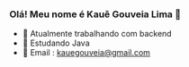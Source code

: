### Olá! Meu nome é Kauê Gouveia Lima 👋


- 🔭 Atualmente trabalhando com backend
- 🌱 Estudando Java
- 💬 Email : kauegouveia@gmail.com

<!--![Snake animation](https://github.com/rafaballerini/rafaballerini/blob/output/github-contribution-grid-snake.svg)

<div align="left">
  <a href="https://github.com/kaue22">
  <img height="180em" src="https://github-readme-stats.vercel.app/api?username=kaue22&show_icons=true&theme=dark&include_all_commits=true&count_private=true"/>
  <img height="180em" src="https://github-readme-stats.vercel.app/api/top-langs/?username=kaue22&layout=compact&langs_count=7&theme=dark"/>
</div>

  
  

  <a href="https://instagram.com/kaueglima" target="_blank"><img src="https://img.shields.io/badge/-Instagram-%23E4405F?style=for-the-badge&logo=instagram&logoColor=white" target="_blank"></a>
 	<a href="https://www.twitch.tv/k_lima" target="_blank"><img src="https://img.shields.io/badge/Twitch-9146FF?style=for-the-badge&logo=twitch&logoColor=white" target="_blank"></a>
  <a href = "mailto:kauegouveia@gmail.com"><img src="https://img.shields.io/badge/-Gmail-%23333?style=for-the-badge&logo=gmail&logoColor=white" target="_blank"></a>

  
   
  
  <!-- - ![StandingOvationGIF](https://user-images.githubusercontent.com/1231096/143431389-22e426a3-6fb7-49aa-b293-351d87c6b2cc.gif)
